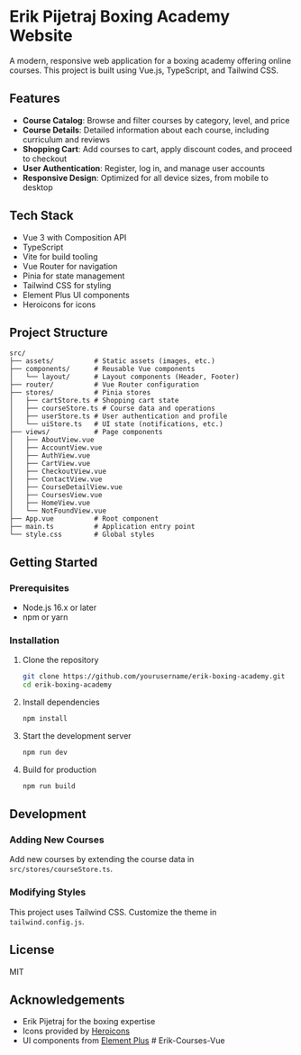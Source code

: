 # Erik Pijetraj Boxing Academy Website

A modern, responsive web application for a boxing academy offering online courses. This project is built using Vue.js, TypeScript, and Tailwind CSS.

## Features

- **Course Catalog**: Browse and filter courses by category, level, and price
- **Course Details**: Detailed information about each course, including curriculum and reviews
- **Shopping Cart**: Add courses to cart, apply discount codes, and proceed to checkout
- **User Authentication**: Register, log in, and manage user accounts
- **Responsive Design**: Optimized for all device sizes, from mobile to desktop

## Tech Stack

- Vue 3 with Composition API
- TypeScript
- Vite for build tooling
- Vue Router for navigation
- Pinia for state management
- Tailwind CSS for styling
- Element Plus UI components
- Heroicons for icons

## Project Structure

```
src/
├── assets/          # Static assets (images, etc.)
├── components/      # Reusable Vue components
│   └── layout/      # Layout components (Header, Footer)
├── router/          # Vue Router configuration
├── stores/          # Pinia stores
│   ├── cartStore.ts # Shopping cart state
│   ├── courseStore.ts # Course data and operations
│   ├── userStore.ts # User authentication and profile
│   └── uiStore.ts   # UI state (notifications, etc.)
├── views/           # Page components
│   ├── AboutView.vue
│   ├── AccountView.vue
│   ├── AuthView.vue
│   ├── CartView.vue
│   ├── CheckoutView.vue
│   ├── ContactView.vue
│   ├── CourseDetailView.vue
│   ├── CoursesView.vue
│   ├── HomeView.vue
│   └── NotFoundView.vue
├── App.vue          # Root component
├── main.ts          # Application entry point
└── style.css        # Global styles
```

## Getting Started

### Prerequisites

- Node.js 16.x or later
- npm or yarn

### Installation

1. Clone the repository
   ```bash
   git clone https://github.com/yourusername/erik-boxing-academy.git
   cd erik-boxing-academy
   ```

2. Install dependencies
   ```bash
   npm install
   ```

3. Start the development server
   ```bash
   npm run dev
   ```

4. Build for production
   ```bash
   npm run build
   ```

## Development

### Adding New Courses

Add new courses by extending the course data in `src/stores/courseStore.ts`.

### Modifying Styles

This project uses Tailwind CSS. Customize the theme in `tailwind.config.js`.

## License

MIT

## Acknowledgements

- Erik Pijetraj for the boxing expertise
- Icons provided by [Heroicons](https://heroicons.com/)
- UI components from [Element Plus](https://element-plus.org/)
#   E r i k - C o u r s e s - V u e  
 